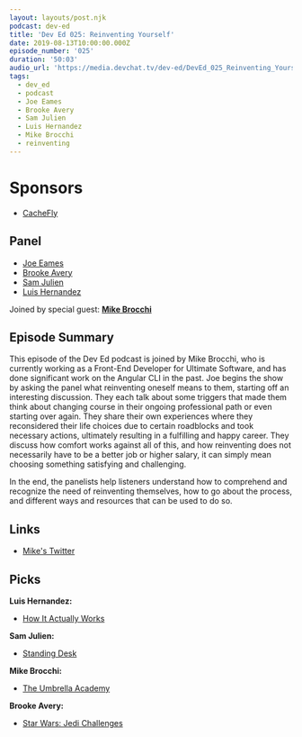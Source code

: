 ```yaml
---
layout: layouts/post.njk
podcast: dev-ed
title: 'Dev Ed 025: Reinventing Yourself'
date: 2019-08-13T10:00:00.000Z
episode_number: '025'
duration: '50:03'
audio_url: 'https://media.devchat.tv/dev-ed/DevEd_025_Reinventing_Yourself.mp3'
tags:
  - dev_ed
  - podcast
  - Joe Eames
  - Brooke Avery
  - Sam Julien
  - Luis Hernandez
  - Mike Brocchi
  - reinventing
---
```

# Sponsors

* [CacheFly](https://www.cachefly.com/)

## Panel

* [Joe Eames](https://thinkster.io/)
* [Brooke Avery](https://thinkster.io/)
* [Sam Julien](https://twitter.com/samjulien?lang=en)
* [Luis Hernandez](https://lambdaschool.com/about)

Joined by special guest: [**Mike Brocchi**](https://www.linkedin.com/in/mikebrocchi/)

## Episode Summary

This episode of the Dev Ed podcast is joined by Mike Brocchi, who is currently working as a Front-End Developer for Ultimate Software, and has done significant work on the Angular CLI in the past. Joe begins the show by asking the panel what reinventing oneself means to them, starting off an interesting discussion. They each talk about some triggers that made them think about changing course in their ongoing professional path  or even starting over again. They share their own experiences where they reconsidered their life choices due to certain roadblocks and took necessary actions, ultimately resulting in a fulfilling and happy career. They discuss how comfort works against all of this, and how reinventing does not necessarily have to be a better job or higher salary, it can simply mean choosing something satisfying and challenging. 

In the end, the panelists help listeners understand how to comprehend and recognize the need of reinventing themselves, how to go about the process, and different ways and resources that can be used to do so.

## Links

* [Mike's Twitter](https://twitter.com/Brocco)

## Picks

**Luis Hernandez:**

* [How It Actually Works](https://www.howitactuallyworks.com/)

**Sam Julien:**

* [Standing Desk](https://www.autonomous.ai/)

**Mike Brocchi:**

* [The Umbrella Academy](https://bpb.opendns.com/b/https/www.netflix.com/title/80186863)

**Brooke Avery:**

* [Star Wars: Jedi Challenges](https://www.lenovo.com/us/en/jedichallenges)
